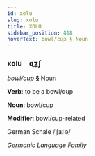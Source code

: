 ```yaml
---
id: xolu
slug: xolu
title: XOLU
sidebar_position: 418
hoverText: bowl/cup § Noun
---
```


### xolu&emsp;<span kind="abugida">ɋʓʃ</span>

*bowl/cup* **§** Noun

**Verb**: to be a bowl/cup

**Noun**: bowl/cup

**Modifier**: bowl/cup-related

German Schale /ˈʃaːlə/

*Germanic Language Family*